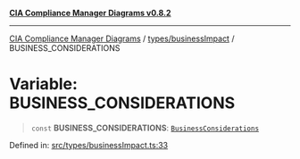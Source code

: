 [**CIA Compliance Manager Diagrams v0.8.2**](../../../README.md)

***

[CIA Compliance Manager Diagrams](../../../modules.md) / [types/businessImpact](../README.md) / BUSINESS\_CONSIDERATIONS

# Variable: BUSINESS\_CONSIDERATIONS

> `const` **BUSINESS\_CONSIDERATIONS**: [`BusinessConsiderations`](../interfaces/BusinessConsiderations.md)

Defined in: [src/types/businessImpact.ts:33](https://github.com/Hack23/cia-compliance-manager/blob/423c5d261c747ade8ca2550e176aa05168b5a31e/src/types/businessImpact.ts#L33)
